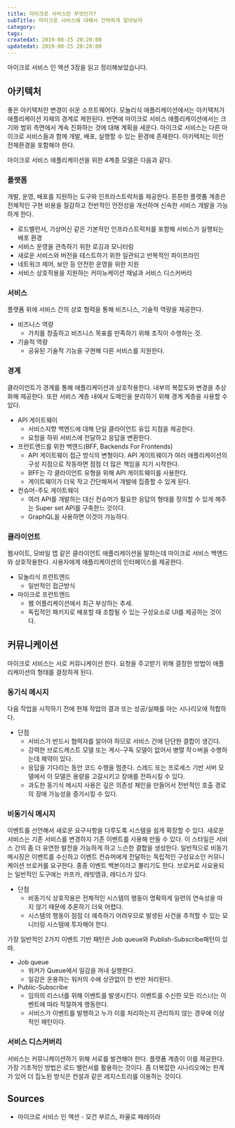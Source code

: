 ```yaml
---
title: 마이크로 서비스란 무엇인가?
subTitle: 마이크로 서비스에 대해서 간략하게 알아보자
category: 
tags: 
createdat: 2019-08-25 20:20:00
updatedat: 2019-08-25 20:20:00
---
```


마이크로 서비스 인 액션 3장을 읽고 정리해보았습니다.

## 아키텍처

좋은 아키텍처란 변경이 쉬운 소프트웨어다. 모놀리식 애플리케이션에서는
아키텍처가 애플리케이션 자체의 경계로 제한된다. 반면에 마이크로 서비스
애플리케이션에서는 크기와 범위 측면에서 계속 진화하는 것에 대해 계획을
세운다. 마이크로 서비스는 다른 마이크로 서비스들과 함께 개발, 배포, 실행할 수
있는 환경에 존재한다. 아키텍처는 이런 전체환경을 포함해야 한다.  

마이크로 서비스 애플리케이션을 위한 4계층 모델은 다음과 같다.

### 플랫폼

개발, 운영, 배포를 지원하는 도구와 인프라스트럭처를 제공한다. 튼튼한 플랫폼
계층은 전체적인 구현 비용을 절감하고 전반적인 안전성을 개선하며 신속한 서비스
개발을 가능하게 한다.

* 로드밸런서, 가상머신 같은 기본적인 인프라스트럭처를 포함해 서비스가 실행되는
  배포 환경
* 서비스 운영을 관측하기 위한 로깅과 모니터링
* 새로운 서비스와 버전을 테스트하기 위한 일관되고 반복적인 파이프라인
* 네트워크 제어, 보안 등 안전한 운영을 위한 지원
* 서비스 상호작용을 지원하는 커미뉴케이션 채널과 서비스 디스커버리

### 서비스

플랫폼 위에 서비스 간의 상호 협력을 통해 비즈니스, 기술적 역량을 제공한다.

* 비즈니스 역량
  * 가치를 창출하고 비즈니스 목표를 만족하기 위해 조직이 수행하는 것.
* 기술적 역량
  * 공유된 기술적 기능을 구현해 다른 서비스를 지원한다.

### 경계

클라이언트가 경계를 통해 애플리케이션과 상호작용한다. 내부의 복잡도와 변경을
추상화해 제공한다. 또한 서비스 계층 내에서 도메인을 분리하기 위해 경계 계층을
사용할 수 있다.

* API 게이트웨이
  * 서비스지향 백엔드에 대해 단일 클라이언트 유입 지점을 제공한다. 
  * 요청을 하위 서비스에 전달하고 응답을 변환한다.
* 프런트엔드를 위한 백엔드(BFF, Backends For Frontends)
  * API 게이트웨이 접근 방식의 변형이다. API 게이트웨이가 여러 애플리케이션의
    구성 지점으로 작동하면 점점 더 많은 책임을 지기 시작한다.
  * BFF는 각 클라이언트 유형을 위해 API 게이트웨이를 사용한다.
  * 게이트웨이가 더욱 작고 간단해져서 개발에 집중할 수 있게 된다.
* 컨슈머-주도 게이트웨이
  * 여러 API를 개발하는 대신 컨슈머가 필요한 응답의 형태를 정의할 수 있게
    해주는 Super set API를 구축한느 것이다.
  * GraphQL을 사용하면 이것이 가능하다.

### 클라이언트

웹사이트, 모바일 앱 같은 클라이언트 애플리케이션을 말하는데 마이크로 서비스
백엔드와 상호작용한다. 사용자에게 애플리케이션의 인터페이스를 제공한다.

* 모놀리식 프런트엔드
  * 일반적인 접근방식
* 마이크로 프런트엔드
  * 웹 어플리케이션에서 최근 부상하는 추세.
  * 독립적인 패키지로 배포할 때 조합될 수 있는 구성요소로 UI를 제공하는 것이다.

## 커뮤니케이션

마이크로 서비스는 서로 커뮤니케이션 한다. 요청을 주고받기 위해 결정한 방법이
애플리케이션의 형태를 결정하게 된다.

### 동기식 메시지

다음 작업을 시작하기 전에 현재 작업의 결과 또는 성공/실패를 아는 시나리오에
적합하다.  
* 단점
  * 서비스가 반드시 협력자를 알아야 하므로 서비스 간에 단단한 결합이 생긴다.
  * 강력한 브로드캐스트 모델 또는 게시-구독 모델이 없어서 병렬 작ㅇ버을
    수행하는데 제약이 있다.
  * 응답을 기다리는 동안 코드 수행을 멈춘다. 스레드 또는 프로세스 기반 서버
    모델에서 이 모델은 용량을 고갈시키고 장애를 전파시킬 수 있다.
  * 과도한 동기식 메시지 사용은 깊은 의존성 체인을 만들어서 전반적인 호출
    경로의 장애 가능성을 증가시킬 수 있다.

### 비동기식 메시지

이벤트를 선언해서 새로운 요구사항을 다루도록 시스템을 쉽게 확장할 수 있다.
새로운 서비스는 기존 서비스를 변경하지 기존 이벤트를 사용해 만들 수 있다. 이
스타일은 서비스 간의 좀 더 유연한 발전을 가능하게 하고 느슨한 결합을 생성한다.
일반적으로 비동기메시징은 이벤트를 수신하고 이벤트 컨슈머에게 전달하는 독립적인
구성요소인 커뮤니케이션 브로커를 요구한다. 종종 이벤트 백본이라고 불리기도
한다. 브로커로 사요용되는 일반적인 도구에는 카프카, 래빗엠큐, 레디스가 있다.  

* 단점
  * 비동기식 상호작용은 전체적인 시스템의 행동이 명확하게 일련의 연속성을 따지
    않기 때문에 추론하기 더욱 어렵다.
  * 시스템의 행동이 점점 더 예측하기 어려우므로 발생된 사건을 추적할 수 있는
    모니터링 시스템에 투자해야 한다.

가장 일반적인 2가지 이벤트 기반 패턴은 Job queue와 Publish-Subscribe패턴이
있따.

* Job queue
  * 워커가 Queue에서 일감을 꺼내 실행한다. 
  * 일감은 운용하는 워커의 수에 상관없이 한 번만 처리된다.
* Public-Subscribe
  * 임의의 리스너를 위해 이벤트를 발생시킨다. 이벤트를 수신한 모든 리스너는
    이벤트에 따라 적절하게 행동한다.
  * 서비스가 이벤트를 발행하고 누가 이를 처리하는지 관리하지 않는 경우에
    이상적인 패턴이다.

### 서비스 디스커버리

서비스는 커뮤니케이션하기 위해 서로를 발견해야 한다. 플랫폼 계층이 이를
제공한다. 가장 기초적인 방법은 로드 밸런서를 활용하는 것이다. 좀 더복잡한
시나리오에는 한계가 있어 더 집노된 방식은 컨설과 같은 레지스트리를 이용하는
것이다.

## Sources

* 마이크로 서비스 인 액션 - 모건 부르스, 파울로 페레이라
